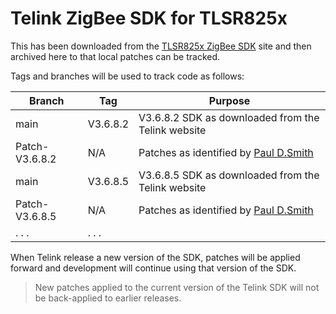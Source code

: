 # Telink  ZigBee SDK for TLSR825x

This has been downloaded from the [TLSR825x ZigBee SDK] site and then archived here to that local patches can be tracked.

Tags and branches will be used to track code as follows:

|Branch|Tag|Purpose|
|-|-|-|
|main|V3.6.8.2|V3.6.8.2 SDK as downloaded from the Telink website|
|Patch-V3.6.8.2|N/A|Patches as identified by [Paul D.Smith]|
|main|V3.6.8.5|V3.6.8.5 SDK as downloaded from the Telink website|
|Patch-V3.6.8.5|N/A|Patches as identified by [Paul D.Smith]|
|. . . |. . .|

When Telink release a new version of the SDK, patches will be applied forward and development will continue using that version of the SDK.

> New patches applied to the current version of the Telink SDK will not be back-applied to earlier releases.

[TLSR825x ZigBee SDK]: https://wiki.telink-semi.cn/wiki/chip-series/TLSR825x-Series/#software-development-kit
[Paul D.Smith]: https://github.com/papadeltasierra
